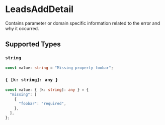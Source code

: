 # LeadsAddDetail

Contains parameter or domain specific information related to the error and why it occurred.


## Supported Types

### `string`

```typescript
const value: string = "Missing property foobar";
```

### `{ [k: string]: any }`

```typescript
const value: { [k: string]: any } = {
  "missing": [
    {
      "foobar": "required",
    },
  ],
};
```

